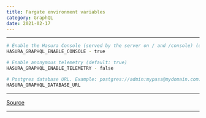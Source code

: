 ```yaml
---
title: Fargate environment variables
category: GraphQL
date: 2021-02-17
---
```


-----

```bash
# Enable the Hasura Console (served by the server on / and /console) (default: false)
HASURA_GRAPHQL_ENABLE_CONSOLE - true

# Enable anonymous telemetry (default: true)
HASURA_GRAPHQL_ENABLE_TELEMETRY - false

# Postgres database URL. Example: postgres://admin:mypass@mydomain.com:5432/mydb
HASURA_GRAPHQL_DATABASE_URL
```

-----

[Source](https://hasura.io/docs/1.0/graphql/core/deployment/graphql-engine-flags/reference.html)

-----
